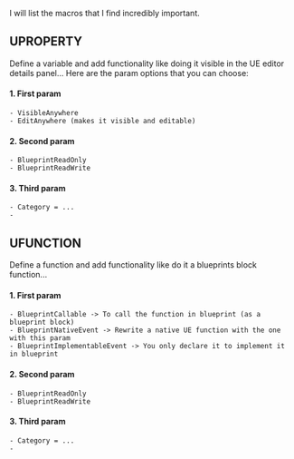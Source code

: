 I will list the macros that I find incredibly important.

## UPROPERTY
Define a variable and add functionality like doing it visible in the UE editor details panel...
Here are the param options that you can choose:
#### 1. First param
	- VisibleAnywhere
	- EditAnywhere (makes it visible and editable)
#### 2. Second param
	- BlueprintReadOnly
	- BlueprintReadWrite
#### 3. Third param
	- Category = ...
	- 


## UFUNCTION
Define a function and add functionality like do it a blueprints block function...
#### 1. First param
	- BlueprintCallable -> To call the function in blueprint (as a blueprint block)
	- BlueprintNativeEvent -> Rewrite a native UE function with the one with this param
	- BlueprintImplementableEvent -> You only declare it to implement it in blueprint
#### 2. Second param
	- BlueprintReadOnly
	- BlueprintReadWrite
#### 3. Third param
	- Category = ...
	- 